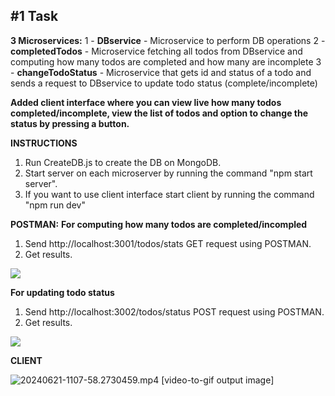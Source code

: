 
## **#1 Task**

**3 Microservices:**
1 - **DBservice** - Microservice to perform DB operations
2 - **completedTodos** - Microservice fetching all todos from DBservice and computing how many todos are completed and how many are incomplete
3 - **changeTodoStatus** - Microservice that gets id and status of a todo and sends a request to DBservice to update todo status (complete/incomplete)

**Added client interface where you can view live how many todos completed/incomplete, view the list of todos and option to change the status by pressing a button.**

**INSTRUCTIONS**
1. Run CreateDB.js to create the DB on MongoDB.
2. Start server on each microserver by running the command "npm start server".
3. If you want to use client interface start client by running the command "npm run dev"

**POSTMAN:**
**For computing how many todos are completed/incompled**

 1. Send http://localhost:3001/todos/stats GET request using POSTMAN.
 2.  Get results.

![](https://i.imgur.com/IhOmHS0.png)

**For updating todo status**
1. Send http://localhost:3002/todos/status POST request using POSTMAN.
2. Get results.

![](https://i.imgur.com/GjItw06.png)

**CLIENT**

![20240621-1107-58.2730459.mp4 [video-to-gif output image]](https://s7.ezgif.com/tmp/ezgif-7-ec85f5866e.gif)
